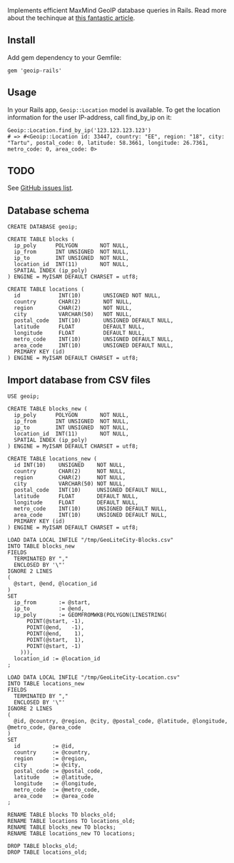 Implements efficient MaxMind GeoIP database queries in Rails. Read more about the techinque at [this fantastic article](http://jcole.us/blog/archives/2007/11/24/on-efficiently-geo-referencing-ips-with-maxmind-geoip-and-mysql-gis).

## Install

Add gem dependency to your Gemfile:

    gem 'geoip-rails'

## Usage

In your Rails app, `Geoip::Location` model is available. To get the location information for the user IP-address, call find_by_ip on it:

    Geoip::Location.find_by_ip('123.123.123.123')
    # => #<Geoip::Location id: 33447, country: "EE", region: "18", city: "Tartu", postal_code: 0, latitude: 58.3661, longitude: 26.7361, metro_code: 0, area_code: 0>
    

## TODO

See [GitHub issues list](https://github.com/priithaamer/geoip-rails/issues).

## Database schema

    CREATE DATABASE geoip;

    CREATE TABLE blocks (
      ip_poly      POLYGON       NOT NULL,
      ip_from      INT UNSIGNED  NOT NULL,
      ip_to        INT UNSIGNED  NOT NULL,
      location_id  INT(11)       NOT NULL,
      SPATIAL INDEX (ip_poly)
    ) ENGINE = MyISAM DEFAULT CHARSET = utf8;

    CREATE TABLE locations (
      id            INT(10)       UNSIGNED NOT NULL,
      country       CHAR(2)       NOT NULL,
      region        CHAR(2)       NOT NULL,
      city          VARCHAR(50)   NOT NULL,
      postal_code   INT(10)       UNSIGNED DEFAULT NULL,
      latitude      FLOAT         DEFAULT NULL,
      longitude     FLOAT         DEFAULT NULL,
      metro_code    INT(10)       UNSIGNED DEFAULT NULL,
      area_code     INT(10)       UNSIGNED DEFAULT NULL,
      PRIMARY KEY (id)
    ) ENGINE = MyISAM DEFAULT CHARSET = utf8;
    
## Import database from CSV files

    USE geoip;

    CREATE TABLE blocks_new (
      ip_poly      POLYGON       NOT NULL,
      ip_from      INT UNSIGNED  NOT NULL,
      ip_to        INT UNSIGNED  NOT NULL,
      location_id  INT(11)       NOT NULL,
      SPATIAL INDEX (ip_poly)
    ) ENGINE = MyISAM DEFAULT CHARSET = utf8;

    CREATE TABLE locations_new (
      id INT(10)    UNSIGNED    NOT NULL,
      country       CHAR(2)     NOT NULL,
      region        CHAR(2)     NOT NULL,
      city          VARCHAR(50) NOT NULL,
      postal_code   INT(10)     UNSIGNED DEFAULT NULL,
      latitude      FLOAT       DEFAULT NULL,
      longitude     FLOAT       DEFAULT NULL,
      metro_code    INT(10)     UNSIGNED DEFAULT NULL,
      area_code     INT(10)     UNSIGNED DEFAULT NULL,
      PRIMARY KEY (id)
    ) ENGINE = MyISAM DEFAULT CHARSET = utf8;

    LOAD DATA LOCAL INFILE "/tmp/GeoLiteCity-Blocks.csv"
    INTO TABLE blocks_new
    FIELDS
      TERMINATED BY ","
      ENCLOSED BY '\"'
    IGNORE 2 LINES
    (
      @start, @end, @location_id
    )
    SET
      ip_from       := @start,
      ip_to         := @end,
      ip_poly       := GEOMFROMWKB(POLYGON(LINESTRING(
          POINT(@start, -1),
          POINT(@end,   -1),
          POINT(@end,    1),
          POINT(@start,  1),
          POINT(@start, -1)
        ))),
      location_id := @location_id
    ;

    LOAD DATA LOCAL INFILE "/tmp/GeoLiteCity-Location.csv"
    INTO TABLE locations_new
    FIELDS
      TERMINATED BY ","
      ENCLOSED BY '\"'
    IGNORE 2 LINES
    (
      @id, @country, @region, @city, @postal_code, @latitude, @longitude, @metro_code, @area_code
    )
    SET
      id          := @id,
      country     := @country,
      region      := @region,
      city        := @city,
      postal_code := @postal_code,
      latitude    := @latitude,
      longitude   := @longitude,
      metro_code  := @metro_code,
      area_code   := @area_code
    ;

    RENAME TABLE blocks TO blocks_old;
    RENAME TABLE locations TO locations_old;
    RENAME TABLE blocks_new TO blocks;
    RENAME TABLE locations_new TO locations;

    DROP TABLE blocks_old;
    DROP TABLE locations_old;
    
    